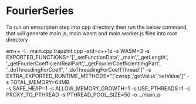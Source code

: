 # FourierSeries


To run on emscripten step into cpp directory then run the below command, that will generate main.js, main.wasm and main.worker.js files into root directory


em++ -I . main.cpp trapzInt.cpp -std=c++1z -s WASM=3 -s EXPORTED_FUNCTIONS="['_setFunctionData','_main','_getLength', '_getFourierCoefficientRealPart','_getFourierCoefficientImgPart', '_doThreadingForCoeff', '_doThreadingForCoeffThread']" -s EXTRA_EXPORTED_RUNTIME_METHODS="['cwrap','getValue','setValue']" -s TOTAL_MEMORY=64MB  
-s SAFE_HEAP=1 -s ALLOW_MEMORY_GROWTH=1 -s USE_PTHREADS=1 -s PROXY_TO_PTHREAD -s PTHREAD_POOL_SIZE=50 -o ../main.js
